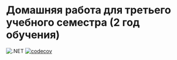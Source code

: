 # Домашняя работа для третьего учебного семестра (2 год обучения)

![.NET](https://github.com/k0c0w/dotnet-homeworks-2/actions/workflows/dotnet.yml/badge.svg)
[![codecov](https://codecov.io/gh/k0c0w/dotnet-homeworks-2/branch/master/graph/badge.svg)](https://codecov.io/gh/k0c0w/dotnet-homeworks-2)
